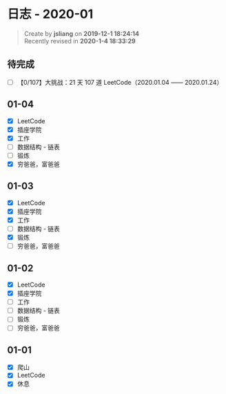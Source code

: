 日志 - 2020-01
===

> Create by **jsliang** on **2019-12-1 18:24:14**  
> Recently revised in **2020-1-4 18:33:29**

## 待完成

* [ ] 【0/107】大挑战：21 天 107 道 LeetCode（2020.01.04 —— 2020.01.24）

## 01-04

* [x] LeetCode
* [x] 插座学院
* [x] 工作
* [ ] 数据结构 - 链表
* [ ] 锻炼
* [x] 穷爸爸，富爸爸

## 01-03

* [x] LeetCode
* [x] 插座学院
* [x] 工作
* [ ] 数据结构 - 链表
* [x] 锻炼
* [ ] 穷爸爸，富爸爸

## 01-02

* [x] LeetCode
* [x] 插座学院
* [ ] 工作
* [ ] 数据结构 - 链表
* [ ] 锻炼
* [ ] 穷爸爸，富爸爸

## 01-01

* [x] 爬山
* [x] LeetCode
* [x] 休息
